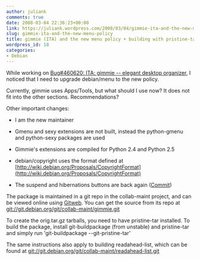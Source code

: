 ```yaml
---
author: juliank
comments: true
date: 2008-03-04 22:36:23+00:00
link: https://juliank.wordpress.com/2008/03/04/gimmie-ita-and-the-new-menu-policy/
slug: gimmie-ita-and-the-new-menu-policy
title: gimmie (ITA) and the new menu policy + building with pristine-tar
wordpress_id: 18
categories:
- Debian
---
```


While working on [Bug#460620: ITA: gimmie -- elegant desktop organizer](http://bugs.debian.org/cgi-bin/bugreport.cgi?bug=460620), I noticed that I need to upgrade debian/menu to the new policy.

Currently, gimmie uses  Apps/Tools, but what should I use now? It does not fit into the other sections. Recommendations?

Other important changes:



	
  * I am the new maintainer

	
  * Gmenu and sexy extensions are not built, instead the python-gmenu and python-sexy packages are used

	
  * Gimmie's extensions are compiled for Python 2.4 and Python 2.5

	
  * debian/copyright uses the format defined at [http://wiki.debian.org/Proposals/CopyrightFormat](http://wiki.debian.org/Proposals/CopyrightFormat)

	
  * The suspend and hibernations buttons are back again ([Commit](http://git.debian.org/?p=collab-maint/gimmie.git;a=commit;h=485f334993753f9afb98ed11e686abbe08abff36))


The package is maintained in a git repo in the collab-maint project, and can be viewed online using [Gitweb](http://git.debian.org/?p=collab-maint/gimmie.git;a=summary). You can get the source from its repo at [git://git.debian.org/git/collab-maint/gimmie.git](//git.debian.org/git/collab-maint/gimmie.git)

To create the orig.tar.gz tarballs, you need to have pristine-tar installed. To build the package, install git-buildpackage (from unstable) and pristine-tar and simply run 'git-buildpackage --git-pristine-tar'

The same instructions also apply to building readahead-list, which can be found at [git://git.debian.org/git/collab-maint/readahead-list.git](//git.debian.org/git/collab-maint/readahead-list.git)

